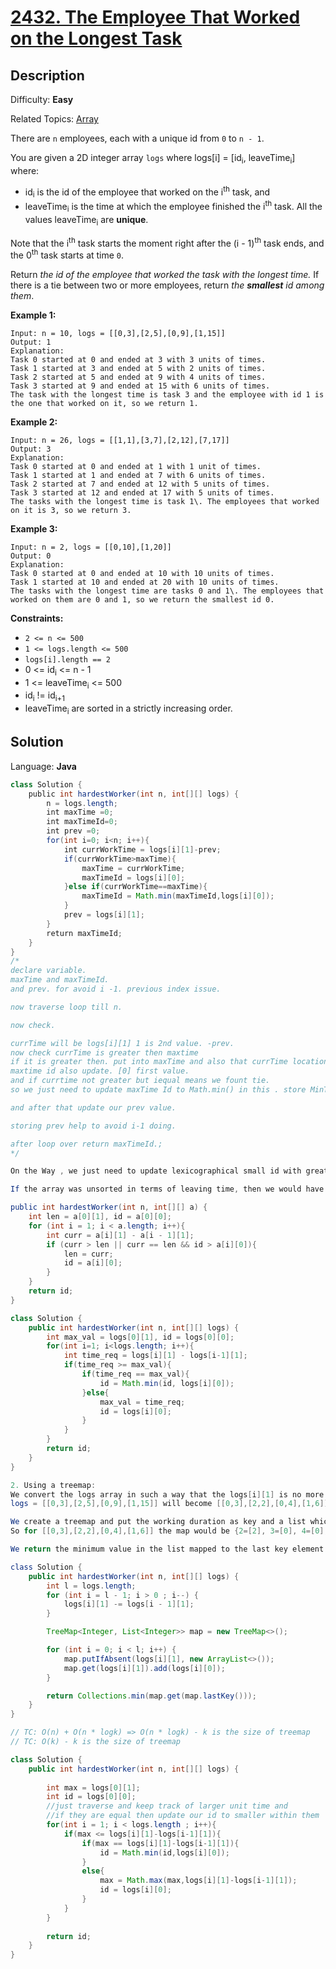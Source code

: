 # [2432\. The Employee That Worked on the Longest Task](https://leetcode.com/problems/the-employee-that-worked-on-the-longest-task/)

## Description

Difficulty: **Easy**  

Related Topics: [Array](https://leetcode.com/tag/array/)


There are `n` employees, each with a unique id from `0` to `n - 1`.

You are given a 2D integer array `logs` where logs[i] = [id<sub>i</sub>, leaveTime<sub>i</sub>] where:

*   id<sub>i</sub> is the id of the employee that worked on the i<sup>th</sup> task, and
*   leaveTime<sub>i</sub> is the time at which the employee finished the i<sup>th</sup> task. All the values leaveTime<sub>i</sub> are **unique**.

Note that the i<sup>th</sup> task starts the moment right after the (i - 1)<sup>th</sup> task ends, and the 0<sup>th</sup> task starts at time `0`.

Return _the id of the employee that worked the task with the longest time._ If there is a tie between two or more employees, return _the **smallest** id among them_.

**Example 1:**

```
Input: n = 10, logs = [[0,3],[2,5],[0,9],[1,15]]
Output: 1
Explanation: 
Task 0 started at 0 and ended at 3 with 3 units of times.
Task 1 started at 3 and ended at 5 with 2 units of times.
Task 2 started at 5 and ended at 9 with 4 units of times.
Task 3 started at 9 and ended at 15 with 6 units of times.
The task with the longest time is task 3 and the employee with id 1 is the one that worked on it, so we return 1.
```

**Example 2:**

```
Input: n = 26, logs = [[1,1],[3,7],[2,12],[7,17]]
Output: 3
Explanation: 
Task 0 started at 0 and ended at 1 with 1 unit of times.
Task 1 started at 1 and ended at 7 with 6 units of times.
Task 2 started at 7 and ended at 12 with 5 units of times.
Task 3 started at 12 and ended at 17 with 5 units of times.
The tasks with the longest time is task 1\. The employees that worked on it is 3, so we return 3.
```

**Example 3:**

```
Input: n = 2, logs = [[0,10],[1,20]]
Output: 0
Explanation: 
Task 0 started at 0 and ended at 10 with 10 units of times.
Task 1 started at 10 and ended at 20 with 10 units of times.
The tasks with the longest time are tasks 0 and 1\. The employees that worked on them are 0 and 1, so we return the smallest id 0.
```

**Constraints:**

*   `2 <= n <= 500`
*   `1 <= logs.length <= 500`
*   `logs[i].length == 2`
*   0 <= id<sub>i</sub> <= n - 1
*   1 <= leaveTime<sub>i</sub> <= 500
*   id<sub>i</sub> != id<sub>i+1</sub>
*   leaveTime<sub>i</sub> are sorted in a strictly increasing order.


## Solution

Language: **Java**

```java
class Solution {
    public int hardestWorker(int n, int[][] logs) {
        n = logs.length;
        int maxTime =0;
        int maxTimeId=0;
        int prev =0;
        for(int i=0; i<n; i++){
            int currWorkTime = logs[i][1]-prev;
            if(currWorkTime>maxTime){
                maxTime = currWorkTime;
                maxTimeId = logs[i][0];
            }else if(currWorkTime==maxTime){
                maxTimeId = Math.min(maxTimeId,logs[i][0]);
            }
            prev = logs[i][1];
        }
        return maxTimeId;
    }
}
/*
declare variable. 
maxTime and maxTimeId.
and prev. for avoid i -1. previous index issue.

now traverse loop till n. 

now check.

currTime will be logs[i][1] 1 is 2nd value. -prev.
now check currTime is greater then maxtime
if it is greater then. put into maxTime and also that currTime location 
maxtime id also update. [0] first value.
and if currtime not greater but iequal means we fount tie.
so we just need to update maxTime Id to Math.min() in this . store MinTimeId value;

and after that update our prev value.

storing prev help to avoid i-1 doing.

after loop over return maxTimeId.;
*/
```


```java
On the Way , we just need to update lexicographical small id with greatest duration.

If the array was unsorted in terms of leaving time, then we would have sorted it , so as to get the time in increasing order.

public int hardestWorker(int n, int[][] a) {
    int len = a[0][1], id = a[0][0];
    for (int i = 1; i < a.length; i++){
        int curr = a[i][1] - a[i - 1][1];
        if (curr > len || curr == len && id > a[i][0]){
            len = curr;
            id = a[i][0];
        }
    }
    return id;
}

```




```java
class Solution {
    public int hardestWorker(int n, int[][] logs) {
        int max_val = logs[0][1], id = logs[0][0];
        for(int i=1; i<logs.length; i++){
            int time_req = logs[i][1] - logs[i-1][1];
            if(time_req >= max_val){
                if(time_req == max_val){
                    id = Math.min(id, logs[i][0]);
                }else{
                    max_val = time_req;
                    id = logs[i][0];
                }
            }
        }
        return id;
    }
}

```

```java
2. Using a treemap:
We convert the logs array in such a way that the logs[i][1] is no more the prefix sum. This will give us the actual duration each employee worked for.
logs = [[0,3],[2,5],[0,9],[1,15]] will become [[0,3],[2,2],[0,4],[1,6]].

We create a treemap and put the working duration as key and a list which will contains ids off all employees who has the same working duration as value. (A treemap will sort the keyset (the working durations) for us)
So for [[0,3],[2,2],[0,4],[1,6]] the map would be {2=[2], 3=[0], 4=[0], 6=[1]}.

We return the minimum value in the list mapped to the last key element in the map. Because the last key element is the highest working duration and minimum value in the list is the minimum id value of all employee ids who worked for same duration (if any).

class Solution {
    public int hardestWorker(int n, int[][] logs) {
        int l = logs.length;
        for (int i = l - 1; i > 0 ; i--) {
            logs[i][1] -= logs[i - 1][1];
        }

        TreeMap<Integer, List<Integer>> map = new TreeMap<>();

        for (int i = 0; i < l; i++) {
            map.putIfAbsent(logs[i][1], new ArrayList<>());
            map.get(logs[i][1]).add(logs[i][0]);
        }

        return Collections.min(map.get(map.lastKey()));
    }
}

// TC: O(n) + O(n * logk) => O(n * logk) - k is the size of treemap
// TC: O(k) - k is the size of treemap

```

```java
class Solution {
    public int hardestWorker(int n, int[][] logs) {
      
        int max = logs[0][1];
        int id = logs[0][0];
        //just traverse and keep track of larger unit time and
        //if they are equal then update our id to smaller within them
        for(int i = 1; i < logs.length ; i++){
            if(max <= logs[i][1]-logs[i-1][1]){
                if(max == logs[i][1]-logs[i-1][1]){
                    id = Math.min(id,logs[i][0]);
                }
                else{
                    max = Math.max(max,logs[i][1]-logs[i-1][1]);
                    id = logs[i][0];
                }
            }
        }
        
        return id;
    }
}

```


